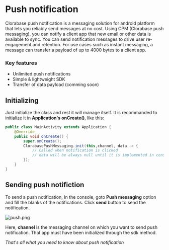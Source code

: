 # Push notification
Clorabase push notification is a messaging solution for android platform that lets you reliably send messages at no cost.
Using CPM (Clorabase push messaging), you can notify a client app that new email or other data is available to sync. You can send notification messages to drive user re-engagement and retention. For use cases such as instant messaging, a message can transfer a payload of up to 4000 bytes to a client app.

### Key features
- Unlimited push notifications
- Simple & lightweight SDK
- Transfer of data payload (comming soon)


## Initializing
Just initialize the class and rest it will manage itself. It is recommanded to initialize it in **Application's onCreate()**, like this:
```java
public class MainActivity extends Application {
    @Override
    public void onCreate() {
        super.onCreate();
        ClorabasePushMessaging.init(this,channel, data -> {
            // Called when notification is clicked          
            // data will be always null until it is implemented in console          
        });
    }
}
```


## Sending push notifiction
To send a push notification, In the console, goto **Push messaging** option and fill the blanks of the notifications. Click **send** button to send the notification.

![push.png](push.png)

Here, **channel** is the messaging channel on which you want to send push notification. That app must have been initialized through the sdk method.

*That's all what you need to know about push notification*
